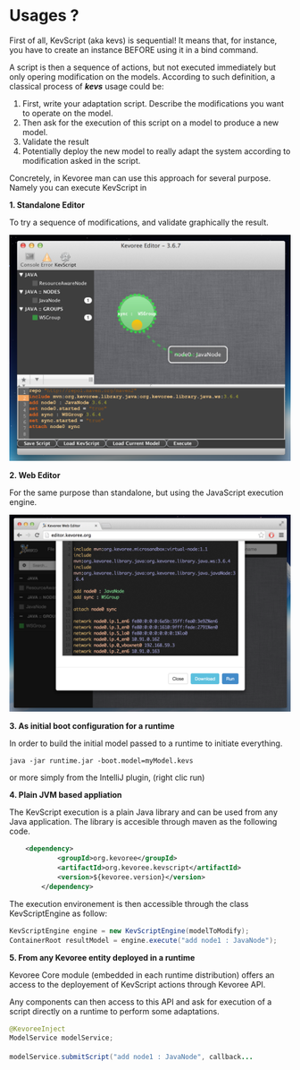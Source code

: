 # Usages ?

First of all, KevScript (aka kevs) <span class="warning-bloc"><span class="fa fa-exclamation-triangle fa-lg orange"></span> is sequential! It means that, for instance, you have to create an instance BEFORE using it in a bind command.</span>

A script is then a sequence of actions, but not executed immediately but only opering modification on the models.
According to such definition, a classical process of ***kevs*** usage could be:

1. First, write your adaptation script. Describe the modifications you want to operate on the model.
2. Then ask for the execution of this script on a model to produce a new model.
3. Validate the result
4. Potentially deploy the new model to really adapt the system according to modification asked in the script.

Concretely, in Kevoree man can use this approach for several purpose. Namely you can execute KevScript in

**1. Standalone Editor**

To try a sequence of modifications, and validate graphically the result.

![editor_standalone](editor_standalone.png)

**2. Web Editor**

For the same purpose than standalone, but using the JavaScript execution engine.

![editor_web](editor_web.png)

**3. As initial boot configuration for a runtime**

In order to build the initial model passed to a runtime to initiate everything.

```
java -jar runtime.jar -boot.model=myModel.kevs
```
or more simply from the IntelliJ plugin, (right clic run)

**4. Plain JVM based appliation**

The KevScript execution is a plain Java library and can be used from any Java application.
The library is accesible through maven as the following code.
```xml
    <dependency>
            <groupId>org.kevoree</groupId>
            <artifactId>org.kevoree.kevscript</artifactId>
            <version>${kevoree.version}</version>
        </dependency>
```
The execution environement is then accessible through the class KevScriptEngine as follow:

```java
KevScriptEngine engine = new KevScriptEngine(modelToModify);
ContainerRoot resultModel = engine.execute("add node1 : JavaNode");
```

**5. From any Kevoree entity deployed in a runtime**

Kevoree Core module (embedded in each runtime distribution) offers an access to the deployement of KevScript actions through Kevoree API.

Any components can then access to this API and ask for execution of a script directly on a runtime to perform some adaptations.

```java
@KevoreeInject
ModelService modelService;

modelService.submitScript("add node1 : JavaNode", callback...
```
